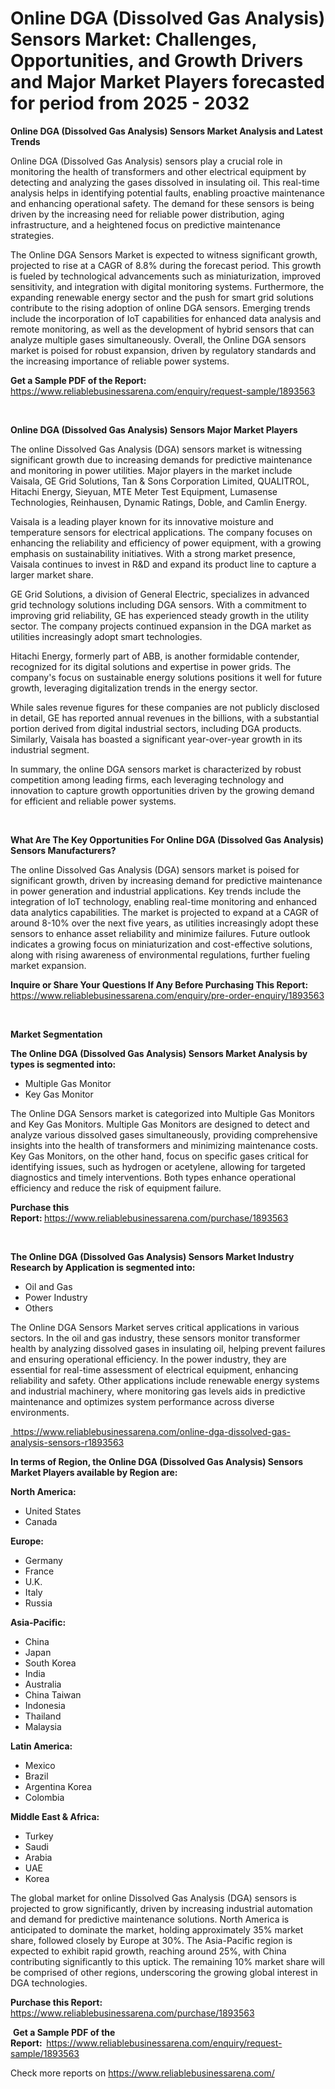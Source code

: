 <p><h1>Online DGA (Dissolved Gas Analysis) Sensors Market: Challenges, Opportunities, and Growth Drivers and Major Market Players forecasted for period from 2025 - 2032</h1></p><p><strong>Online DGA (Dissolved Gas Analysis) Sensors Market Analysis and Latest Trends</strong></p>
<p><p>Online DGA (Dissolved Gas Analysis) sensors play a crucial role in monitoring the health of transformers and other electrical equipment by detecting and analyzing the gases dissolved in insulating oil. This real-time analysis helps in identifying potential faults, enabling proactive maintenance and enhancing operational safety. The demand for these sensors is being driven by the increasing need for reliable power distribution, aging infrastructure, and a heightened focus on predictive maintenance strategies.</p><p>The Online DGA Sensors Market is expected to witness significant growth, projected to rise at a CAGR of 8.8% during the forecast period. This growth is fueled by technological advancements such as miniaturization, improved sensitivity, and integration with digital monitoring systems. Furthermore, the expanding renewable energy sector and the push for smart grid solutions contribute to the rising adoption of online DGA sensors. Emerging trends include the incorporation of IoT capabilities for enhanced data analysis and remote monitoring, as well as the development of hybrid sensors that can analyze multiple gases simultaneously. Overall, the Online DGA sensors market is poised for robust expansion, driven by regulatory standards and the increasing importance of reliable power systems.</p></p>
<p><strong>Get a Sample PDF of the Report:&nbsp;</strong> <a href="https://www.reliablebusinessarena.com/enquiry/request-sample/1893563?utm_campaign=2300&utm_medium=2&utm_source=Github&utm_content=ia&utm_term=01032025&utm_id=online-dga-dissolved-gas-analysis-sensors">https://www.reliablebusinessarena.com/enquiry/request-sample/1893563</a></p>
<p>&nbsp;</p>
<p><strong>Online DGA (Dissolved Gas Analysis) Sensors Major Market Players</strong></p>
<p><p>The online Dissolved Gas Analysis (DGA) sensors market is witnessing significant growth due to increasing demands for predictive maintenance and monitoring in power utilities. Major players in the market include Vaisala, GE Grid Solutions, Tan & Sons Corporation Limited, QUALITROL, Hitachi Energy, Sieyuan, MTE Meter Test Equipment, Lumasense Technologies, Reinhausen, Dynamic Ratings, Doble, and Camlin Energy.</p><p>Vaisala is a leading player known for its innovative moisture and temperature sensors for electrical applications. The company focuses on enhancing the reliability and efficiency of power equipment, with a growing emphasis on sustainability initiatives. With a strong market presence, Vaisala continues to invest in R&D and expand its product line to capture a larger market share.</p><p>GE Grid Solutions, a division of General Electric, specializes in advanced grid technology solutions including DGA sensors. With a commitment to improving grid reliability, GE has experienced steady growth in the utility sector. The company projects continued expansion in the DGA market as utilities increasingly adopt smart technologies.</p><p>Hitachi Energy, formerly part of ABB, is another formidable contender, recognized for its digital solutions and expertise in power grids. The company's focus on sustainable energy solutions positions it well for future growth, leveraging digitalization trends in the energy sector.</p><p>While sales revenue figures for these companies are not publicly disclosed in detail, GE has reported annual revenues in the billions, with a substantial portion derived from digital industrial sectors, including DGA products. Similarly, Vaisala has boasted a significant year-over-year growth in its industrial segment.</p><p>In summary, the online DGA sensors market is characterized by robust competition among leading firms, each leveraging technology and innovation to capture growth opportunities driven by the growing demand for efficient and reliable power systems.</p></p>
<p>&nbsp;</p>
<p><strong>What Are The Key Opportunities For Online DGA (Dissolved Gas Analysis) Sensors Manufacturers?</strong></p>
<p><p>The online Dissolved Gas Analysis (DGA) sensors market is poised for significant growth, driven by increasing demand for predictive maintenance in power generation and industrial applications. Key trends include the integration of IoT technology, enabling real-time monitoring and enhanced data analytics capabilities. The market is projected to expand at a CAGR of around 8-10% over the next five years, as utilities increasingly adopt these sensors to enhance asset reliability and minimize failures. Future outlook indicates a growing focus on miniaturization and cost-effective solutions, along with rising awareness of environmental regulations, further fueling market expansion.</p></p>
<p><strong>Inquire or Share Your Questions If Any Before Purchasing This Report:</strong> <a href="https://www.reliablebusinessarena.com/enquiry/pre-order-enquiry/1893563?utm_campaign=2300&utm_medium=2&utm_source=Github&utm_content=ia&utm_term=01032025&utm_id=online-dga-dissolved-gas-analysis-sensors">https://www.reliablebusinessarena.com/enquiry/pre-order-enquiry/1893563</a></p>
<p>&nbsp;</p>
<p><strong>Market Segmentation</strong></p>
<p><strong>The Online DGA (Dissolved Gas Analysis) Sensors Market Analysis by types is segmented into:</strong></p>
<p><ul><li>Multiple Gas Monitor</li><li>Key Gas Monitor</li></ul></p>
<p><p>The Online DGA Sensors market is categorized into Multiple Gas Monitors and Key Gas Monitors. Multiple Gas Monitors are designed to detect and analyze various dissolved gases simultaneously, providing comprehensive insights into the health of transformers and minimizing maintenance costs. Key Gas Monitors, on the other hand, focus on specific gases critical for identifying issues, such as hydrogen or acetylene, allowing for targeted diagnostics and timely interventions. Both types enhance operational efficiency and reduce the risk of equipment failure.</p></p>
<p><strong>Purchase this Report:&nbsp;</strong><a href="https://www.reliablebusinessarena.com/purchase/1893563?utm_campaign=2300&utm_medium=2&utm_source=Github&utm_content=ia&utm_term=01032025&utm_id=online-dga-dissolved-gas-analysis-sensors">https://www.reliablebusinessarena.com/purchase/1893563</a></p>
<p>&nbsp;</p>
<p><strong>The Online DGA (Dissolved Gas Analysis) Sensors Market Industry Research by Application is segmented into:</strong></p>
<p><ul><li>Oil and Gas</li><li>Power Industry</li><li>Others</li></ul></p>
<p><p>The Online DGA Sensors Market serves critical applications in various sectors. In the oil and gas industry, these sensors monitor transformer health by analyzing dissolved gases in insulating oil, helping prevent failures and ensuring operational efficiency. In the power industry, they are essential for real-time assessment of electrical equipment, enhancing reliability and safety. Other applications include renewable energy systems and industrial machinery, where monitoring gas levels aids in predictive maintenance and optimizes system performance across diverse environments.</p></p>
<p><a href="https://www.reliablebusinessarena.com/online-dga-dissolved-gas-analysis-sensors-r1893563?utm_campaign=2300&utm_medium=2&utm_source=Github&utm_content=ia&utm_term=01032025&utm_id=online-dga-dissolved-gas-analysis-sensors">&nbsp;https://www.reliablebusinessarena.com/online-dga-dissolved-gas-analysis-sensors-r1893563</a></p>
<p><strong>In terms of Region, the Online DGA (Dissolved Gas Analysis) Sensors Market Players available by Region are:</strong></p>
<p>
    <p> <strong> North America: </strong>
        <ul>
            <li>United States</li>
            <li>Canada</li>
        </ul>
        </p> 
    <p> <strong> Europe: </strong>
        <ul>
            <li>Germany</li>
            <li>France</li>
            <li>U.K.</li>
            <li>Italy</li>
            <li>Russia</li>
        </ul>
        </p> 
    <p> <strong> Asia-Pacific: </strong>
        <ul>
            <li>China</li>
            <li>Japan</li>
            <li>South Korea</li>
            <li>India</li>
            <li>Australia</li>
            <li>China Taiwan</li>
            <li>Indonesia</li>
            <li>Thailand</li>
            <li>Malaysia</li>
        </ul>
        </p> 
    <p> <strong> Latin America: </strong>
        <ul>
            <li>Mexico</li>
            <li>Brazil</li>
            <li>Argentina Korea</li>
            <li>Colombia</li>
        </ul>
        </p> 
    <p> <strong> Middle East & Africa: </strong>
        <ul>
            <li>Turkey</li>
            <li>Saudi</li>
            <li>Arabia</li>
            <li>UAE</li>
            <li>Korea</li>
        </ul>
    </p>
    </p>
<p><p>The global market for online Dissolved Gas Analysis (DGA) sensors is projected to grow significantly, driven by increasing industrial automation and demand for predictive maintenance solutions. North America is anticipated to dominate the market, holding approximately 35% market share, followed closely by Europe at 30%. The Asia-Pacific region is expected to exhibit rapid growth, reaching around 25%, with China contributing significantly to this uptick. The remaining 10% market share will be comprised of other regions, underscoring the growing global interest in DGA technologies.</p></p>
<p><strong>Purchase this Report: </strong><a href="https://www.reliablebusinessarena.com/purchase/1893563?utm_campaign=2300&utm_medium=2&utm_source=Github&utm_content=ia&utm_term=01032025&utm_id=online-dga-dissolved-gas-analysis-sensors">https://www.reliablebusinessarena.com/purchase/1893563</a></p>
<p>&nbsp;<strong>Get a Sample PDF of the Report:&nbsp;&nbsp;</strong><a href="https://www.reliablebusinessarena.com/enquiry/request-sample/1893563?utm_campaign=2300&utm_medium=2&utm_source=Github&utm_content=ia&utm_term=01032025&utm_id=online-dga-dissolved-gas-analysis-sensors">https://www.reliablebusinessarena.com/enquiry/request-sample/1893563</a></p>
<p><strong></strong></p>
<p>Check more reports on <a href="https://www.reliablebusinessarena.com/?utm_campaign=2300&utm_medium=2&utm_source=Github&utm_content=ia&utm_term=01032025&utm_id=online-dga-dissolved-gas-analysis-sensors">https://www.reliablebusinessarena.com/</a></p>